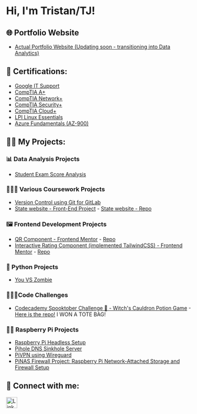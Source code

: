 # Hi, I'm Tristan/TJ!

## 🌐 Portfolio Website

  - [Actual Portfolio Website (Updating soon - transitioning into Data Analytics)](https://tristanjtate.github.io/PersonalPortfolio/)
   

## 🌱 Certifications:

  - [Google IT Support](https://www.credly.com/badges/4f2a8fc2-9221-4923-bd33-4a26b244f44c/public_url)
  - [CompTIA A+](https://www.credly.com/badges/ff5a0b42-fb25-45b0-bd90-4bc49af67639/public_url)
  - [CompTIA Network+](https://www.credly.com/badges/fa480bb9-eef4-46ee-8862-55c450d13523/public_url)
  - [CompTIA Security+](https://www.credly.com/badges/4df6b1d5-6cc1-4926-a6a7-836f9f9299a5/public_url)
  - [CompTIA Cloud+](https://www.credly.com/badges/cfac5bc7-6017-423d-a44d-8a1c67fff5e2/public_url)
  - [LPI Linux Essentials](https://cs.lpi.org/caf/Xamman/certification/verify/LPI000606555/ytvbkvursn)
  - [Azure Fundamentals (AZ-900)](https://learn.microsoft.com/api/credentials/share/en-us/TristanTate-1478/3DE9FA22CEFBD3DE?sharingId=D41652C39C00548A)

## 👨‍💻 My Projects:

### 📊 Data Analysis Projects
 - [Student Exam Score Analysis](https://github.com/tristanjtate/StudentExamScoreAnalysis)

### 👨🏽‍🎓 Various Coursework Projects
  - [Version Control using Git for GitLab](https://github.com/tristanjtate/Version-Control-Project)
  - [State website - Front-End Project](https://tristanjtate.github.io/stateWebsite/) - [State website - Repo](https://github.com/tristanjtate/stateWebsite)

### 🖼️ Frontend Development Projects
  - [QR Component - Frontend Mentor](https://tristanjtate.github.io/QrCodeComponent/) - [Repo](https://github.com/tristanjtate/QrCodeComponent)
  - [Interactive Rating Component (implemented TailwindCSS) - Frontend Mentor](https://tristanjtate.github.io/interactive-rating-component/) - [Repo](https://github.com/tristanjtate/interactive-rating-component)



### 🐍 Python Projects
  - [You VS Zombie](https://github.com/tristanjtate/YouVSZombie)

### 🏋🏽‍♂️Code Challenges
-   [Codecademy Spooktober Challenge 🎃 - Witch's Cauldron Potion Game](https://tristanjtate.github.io/spookTober/) -[Here is the repo!](https://github.com/tristanjtate/spookTober) I WON A TOTE BAG!



### 🍓🥧 Raspberry Pi Projects

  - [Raspberry Pi Headless Setup](https://github.com/tristanjtate/RaspPiSetup/blob/main/README.md)
  - [Pihole DNS Sinkhole Server](https://github.com/tristanjtate/pihole/blob/main/README.md)
  - [PiVPN using Wireguard](https://github.com/tristanjtate/pivpn)
  - [PiNAS Firewall Project: Raspberry Pi Network-Attached Storage and Firewall Setup](https://github.com/tristanjtate/pinas)



## 🤳 Connect with me:

<a href="https://linkedin.com/in/tristantate/">
  <img src="https://cdn.jsdelivr.net/npm/simple-icons@v3/icons/linkedin.svg" alt="LinkedIn" width="30" />
</a>

